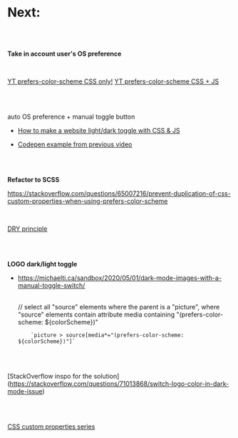 # Next:

<br><br>

**Take in account user's OS preference**

<br>

[YT prefers-color-scheme CSS only!](https://www.youtube.com/watch?v=_yCgeXFAXTM)
[YT prefers-color-scheme CSS + JS](https://www.youtube.com/watch?v=wodWDIdV9BY)

<br><br>

auto OS preference + manual toggle button

- [How to make a website light/dark toggle with CSS & JS](https://www.youtube.com/watch?v=wodWDIdV9BY)

- [Codepen example from previous video](https://codepen.io/kevinpowell/pen/EMdjOV)

<br><br>

**Refactor to SCSS**
<br>

https://stackoverflow.com/questions/65007216/prevent-duplication-of-css-custom-properties-when-using-prefers-color-scheme

<br>

[DRY principle](https://css-tricks.com/a-dry-approach-to-color-themes-in-css/)

<br><br>

**LOGO dark/light toggle**

- https://michaelti.ca/sandbox/2020/05/01/dark-mode-images-with-a-manual-toggle-switch/
  <br><br>

  // select all "source" elements where the parent is a "picture", where "source" elements contain attribute media containing "(prefers-color-scheme: ${colorScheme})"

          `picture > source[media*="(prefers-color-scheme: ${colorScheme})"]`

<br><br>

[StackOverflow inspo for the solution]
(https://stackoverflow.com/questions/71013868/switch-logo-color-in-dark-mode-issue)

<br><br>

[CSS custom properties series](https://www.youtube.com/watch?v=PHO6TBq_auI&list=PL4-IK0AVhVjOT2KBB5TSbD77OmfHvtqUi&index=2)
